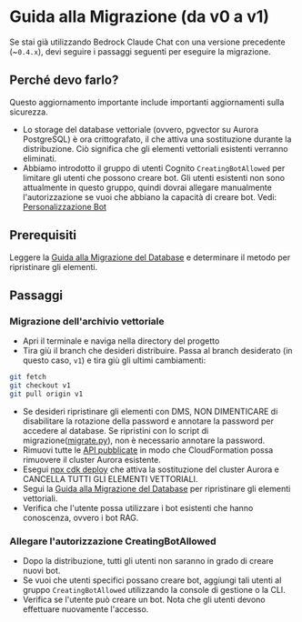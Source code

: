 # Guida alla Migrazione (da v0 a v1)

Se stai già utilizzando Bedrock Claude Chat con una versione precedente (~`0.4.x`), devi seguire i passaggi seguenti per eseguire la migrazione.

## Perché devo farlo?

Questo aggiornamento importante include importanti aggiornamenti sulla sicurezza.

- Lo storage del database vettoriale (ovvero, pgvector su Aurora PostgreSQL) è ora crittografato, il che attiva una sostituzione durante la distribuzione. Ciò significa che gli elementi vettoriali esistenti verranno eliminati.
- Abbiamo introdotto il gruppo di utenti Cognito `CreatingBotAllowed` per limitare gli utenti che possono creare bot. Gli utenti esistenti non sono attualmente in questo gruppo, quindi dovrai allegare manualmente l'autorizzazione se vuoi che abbiano la capacità di creare bot. Vedi: [Personalizzazione Bot](../../README.md#bot-personalization)

## Prerequisiti

Leggere la [Guida alla Migrazione del Database](./DATABASE_MIGRATION_it-IT.md) e determinare il metodo per ripristinare gli elementi.

## Passaggi

### Migrazione dell'archivio vettoriale

- Apri il terminale e naviga nella directory del progetto
- Tira giù il branch che desideri distribuire. Passa al branch desiderato (in questo caso, `v1`) e tira giù gli ultimi cambiamenti:

```sh
git fetch
git checkout v1
git pull origin v1
```

- Se desideri ripristinare gli elementi con DMS, NON DIMENTICARE di disabilitare la rotazione della password e annotare la password per accedere al database. Se ripristini con lo script di migrazione([migrate.py](./migrate.py)), non è necessario annotare la password.
- Rimuovi tutte le [API pubblicate](../PUBLISH_API_it-IT.md) in modo che CloudFormation possa rimuovere il cluster Aurora esistente.
- Esegui [npx cdk deploy](../README.md#deploy-using-cdk) che attiva la sostituzione del cluster Aurora e CANCELLA TUTTI GLI ELEMENTI VETTORIALI.
- Segui la [Guida alla Migrazione del Database](./DATABASE_MIGRATION_it-IT.md) per ripristinare gli elementi vettoriali.
- Verifica che l'utente possa utilizzare i bot esistenti che hanno conoscenza, ovvero i bot RAG.

### Allegare l'autorizzazione CreatingBotAllowed

- Dopo la distribuzione, tutti gli utenti non saranno in grado di creare nuovi bot.
- Se vuoi che utenti specifici possano creare bot, aggiungi tali utenti al gruppo `CreatingBotAllowed` utilizzando la console di gestione o la CLI.
- Verifica se l'utente può creare un bot. Nota che gli utenti devono effettuare nuovamente l'accesso.